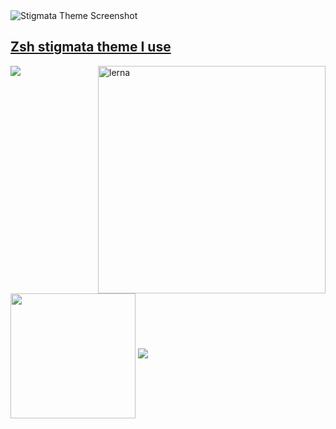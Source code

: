 <!-- Zsh Stigmata Theme Image and Link -->
<img src="https://github.com/VLtim43/VLtim43/assets/69370181/2f3bc66b-a513-4777-bc53-e4d62e1e09d8" alt="Stigmata Theme Screenshot">
<h2><a href="https://github.com/VLtim43/stigmata.zsh-theme">Zsh stigmata theme I use</a></h2>
<!-- Alura Image -->
<!-- <img src="https://www.alura.com.br/assets/img/imersoes/carreira-tech/submarino-recorte-2-red.1598018822.png" style="min-width: 400px; max-width: 400px; width: 400px;" align="right" alt="Computador Yanpedro18"> -->

<!-- Lerna Image -->
<img src="https://github.com/user-attachments/assets/9f8399c7-97f3-4ced-b03f-27a4f5f95c06" style="min-width: 364px; max-width: 364px; width: 364px;" align="right" alt="lerna">

<img align="center" src="https://github-readme-stats.vercel.app/api/top-langs?username=VLtim43&layout=donut-vertical&langs_count=20&hide=cool,html,dockerfile,lex,yacc&card_width=320&theme=transparent&hide_border=true" />



<!--<img align="center" src="https://github-readme-activity-graph.vercel.app/graph?username=VLtim43&theme=dracula&hide_border=true&show_icons=true"/>   -->
<!-- GitHub Stats -->
<a href="https://github.com/VLtim43">
 <img height=200 align="center" src="https://github-readme-stats.vercel.app/api?username=VLtim43&theme=transparent&hide_border=true&rank_icon=github" /></a>
</a>
<a href="https://github.com/VLtim43">
 <img src="https://github-readme-stats.vercel.app/api/wakatime?username=VLtim43&layout=compact&&langs_count=8&theme=transparent&hide=ezhil&hide_border=true" />
</a>
